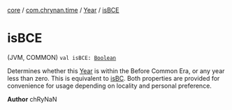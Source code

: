 [core](../../index.md) / [com.chrynan.time](../index.md) / [Year](index.md) / [isBCE](./is-b-c-e.md)

# isBCE

(JVM, COMMON) `val isBCE: `[`Boolean`](https://kotlinlang.org/api/latest/jvm/stdlib/kotlin/-boolean/index.html)

Determines whether this [Year](index.md) is within the Before Common Era, or any year less than zero. This is equivalent
to [isBC](is-b-c.md). Both properties are provided for convenience for usage depending on locality and personal preference.

**Author**
chRyNaN

